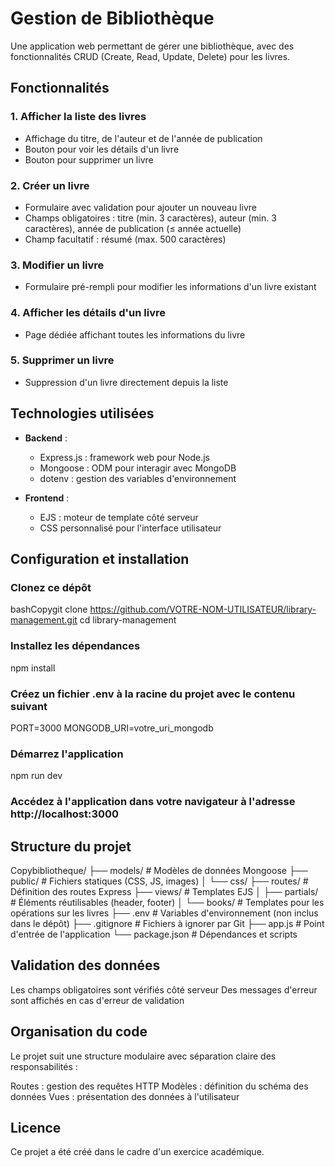 # Gestion de Bibliothèque

Une application web permettant de gérer une bibliothèque, avec des fonctionnalités CRUD (Create, Read, Update, Delete) pour les livres.

## Fonctionnalités

### 1. Afficher la liste des livres
- Affichage du titre, de l'auteur et de l'année de publication
- Bouton pour voir les détails d'un livre
- Bouton pour supprimer un livre

### 2. Créer un livre
- Formulaire avec validation pour ajouter un nouveau livre
- Champs obligatoires : titre (min. 3 caractères), auteur (min. 3 caractères), année de publication (≤ année actuelle)
- Champ facultatif : résumé (max. 500 caractères)

### 3. Modifier un livre
- Formulaire pré-rempli pour modifier les informations d'un livre existant

### 4. Afficher les détails d'un livre
- Page dédiée affichant toutes les informations du livre

### 5. Supprimer un livre
- Suppression d'un livre directement depuis la liste

## Technologies utilisées

- **Backend** :
  - Express.js : framework web pour Node.js
  - Mongoose : ODM pour interagir avec MongoDB
  - dotenv : gestion des variables d'environnement

- **Frontend** :
  - EJS : moteur de template côté serveur
  - CSS personnalisé pour l'interface utilisateur

## Configuration et installation

### Clonez ce dépôt

bashCopygit clone https://github.com/VOTRE-NOM-UTILISATEUR/library-management.git
cd library-management

### Installez les dépendances
npm install

### Créez un fichier .env à la racine du projet avec le contenu suivant

PORT=3000
MONGODB_URI=votre_uri_mongodb

### Démarrez l'application

npm run dev

### Accédez à l'application dans votre navigateur à l'adresse http://localhost:3000

## Structure du projet
Copybibliotheque/
  ├── models/           # Modèles de données Mongoose
  ├── public/           # Fichiers statiques (CSS, JS, images)
  │   └── css/
  ├── routes/           # Définition des routes Express
  ├── views/            # Templates EJS
  │   ├── partials/     # Éléments réutilisables (header, footer)
  │   └── books/        # Templates pour les opérations sur les livres
  ├── .env              # Variables d'environnement (non inclus dans le dépôt)
  ├── .gitignore        # Fichiers à ignorer par Git
  ├── app.js            # Point d'entrée de l'application
  └── package.json      # Dépendances et scripts

## Validation des données

Les champs obligatoires sont vérifiés côté serveur
Des messages d'erreur sont affichés en cas d'erreur de validation

## Organisation du code
Le projet suit une structure modulaire avec séparation claire des responsabilités :

Routes : gestion des requêtes HTTP
Modèles : définition du schéma des données
Vues : présentation des données à l'utilisateur

## Licence
Ce projet a été créé dans le cadre d'un exercice académique.
